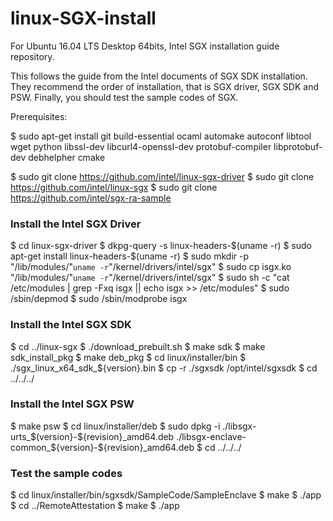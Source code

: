 # linux-SGX-install
For Ubuntu 16.04 LTS Desktop 64bits, Intel SGX installation guide repository.

This follows the guide from the Intel documents of SGX SDK installation.
They recommend the order of installation, that is SGX driver, SGX SDK and PSW.
Finally, you should test the sample codes of SGX.

Prerequisites:

$ sudo apt-get install git build-essential ocaml automake autoconf libtool wget python libssl-dev libcurl4-openssl-dev protobuf-compiler libprotobuf-dev debhelpher cmake

$ sudo git clone https://github.com/intel/linux-sgx-driver 
$ sudo git clone https://github.com/intel/linux-sgx
$ sudo git clone https://github.com/intel/sgx-ra-sample


### Install the Intel SGX Driver
$ cd linux-sgx-driver
$ dkpg-query -s linux-headers-$(uname -r)
$ sudo apt-get install linux-headers-$(uname -r)
$ sudo mkdir -p "/lib/modules/"`uname -r`"/kernel/drivers/intel/sgx"
$ sudo cp isgx.ko "/lib/modules/"`uname -r`"/kernel/drivers/intel/sgx"
$ sudo sh -c "cat /etc/modules | grep -Fxq isgx || echo isgx >> /etc/modules"
$ sudo /sbin/depmod
$ sudo /sbin/modprobe isgx

### Install the Intel SGX SDK
$ cd ../linux-sgx
$ ./download_prebuilt.sh
$ make sdk
$ make sdk_install_pkg
$ make deb_pkg
$ cd linux/installer/bin
$ ./sgx_linux_x64_sdk_${version}.bin
$ cp -r ./sgxsdk /opt/intel/sgxsdk
$ cd ../../../

### Install the Intel SGX PSW
$ make psw
$ cd linux/installer/deb
$ sudo dpkg -i ./libsgx-urts_$(version}-${revision}_amd64.deb ./libsgx-enclave-common_${version}-${revision}_amd64.deb
$ cd ../../../

### Test the sample codes
$ cd linux/installer/bin/sgxsdk/SampleCode/SampleEnclave
$ make
$ ./app
$ cd ../RemoteAttestation
$ make
$ ./app

